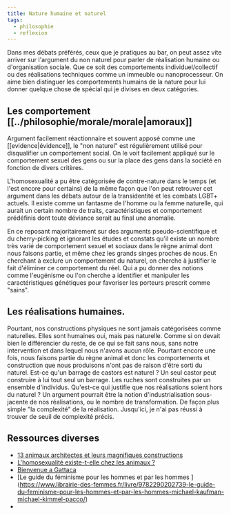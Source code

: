 ```yaml
---
title: Nature humaine et naturel
tags:
  - philosophie
  - reflexion
---
```


Dans mes débats préférés, ceux que je pratiques au bar, on peut assez vite arriver sur l'argument du non naturel pour parler de réalisation humaine ou d'organisation sociale.
Que ce soit des comportements individuel/collectif ou des réalisations techniques comme un immeuble ou nanoprocesseur. On aime bien distinguer les comportements humains de la nature pour lui donner quelque chose de spécial qui je divises en deux catégories.

## Les comportement [[../philosophie/morale/morale|amoraux]]

Argument facilement réactionnaire et souvent apposé comme une [[evidence|évidence]], le "non naturel" est régulièrement utilisé pour disqualifier un comportement social. On le voit facilement appliqué sur le comportement sexuel des gens ou sur la place des gens dans la société en fonction de divers critères.

L'homosexualité a pu être catégorisée de contre-nature dans le temps (et l'est encore pour certains) de la même façon que l'on peut retrouver cet argument dans les débats autour de la transidentité et les combats LGBT+ actuels. Il existe comme un fantasme de l'homme ou la femme naturelle, qui aurait un certain nombre de traits, caractéristiques et comportement prédéfinis dont toute déviance serait au final une anomalie.

En ce reposant majoritairement sur des arguments pseudo-scientifique et du cherry-picking et ignorant les études et constats qu'il existe un nombre très varié de comportement sexuel et sociaux dans le règne animal dont nous faisons partie, et même chez les grands singes proches de nous. En cherchant à exclure un comportement du naturel, on cherche à justifier le fait d'éliminer ce comportement du réel. Qui a pu donner des notions comme l'eugénisme ou l'on cherche a identifier et manipuler les caractéristiques génétiques pour favoriser les porteurs prescrit comme "sains".

## Les réalisations humaines.

Pourtant, nos constructions physiques ne sont jamais catégorisées comme naturelles. Elles sont humaines oui, mais pas naturelle. Comme si on devait bien le différencier du reste, de ce qui se fait sans nous, sans notre intervention et dans lequel nous n'avons aucun rôle. Pourtant encore une fois, nous faisons partie du règne animal et donc les comportements et construction que nous produisons n'ont pas de raison d'être sorti du naturel. Est-ce qu'un barrage de castors est naturel ? Un seul castor peut construire à lui tout seul un barrage. Les ruches sont construites par un ensemble d'individus. Qu'est-ce qui justifie que nos réalisations soient hors du naturel ?
Un argument pourrait être la notion d'industrialisation sous-jacente de nos réalisations, ou le nombre de transformation. De façon plus simple "la complexité" de la réalisation. Jusqu'ici, je n'ai pas réussi à trouver de seuil de complexité précis.

## Ressources diverses

- [13 animaux architectes et leurs magnifiques constructions](https://generationvoyage.fr/13-animaux-architectes-magnifiques-constructions/)
- [L'homosexualité existe-t-elle chez les animaux ?](https://www.mnhn.fr/fr/l-homosexualite-existe-t-elle-chez-les-animaux)
- [Bienvenue a Gattaca](https://www.allocine.fr/film/fichefilm_gen_cfilm=17079.html)
- [Le guide du féminisme pour les hommes et par les hommes ] (https://www.librairie-des-femmes.fr/livre/9782290202739-le-guide-du-feminisme-pour-les-hommes-et-par-les-hommes-michael-kaufman-michael-kimmel-pacco/)
-
